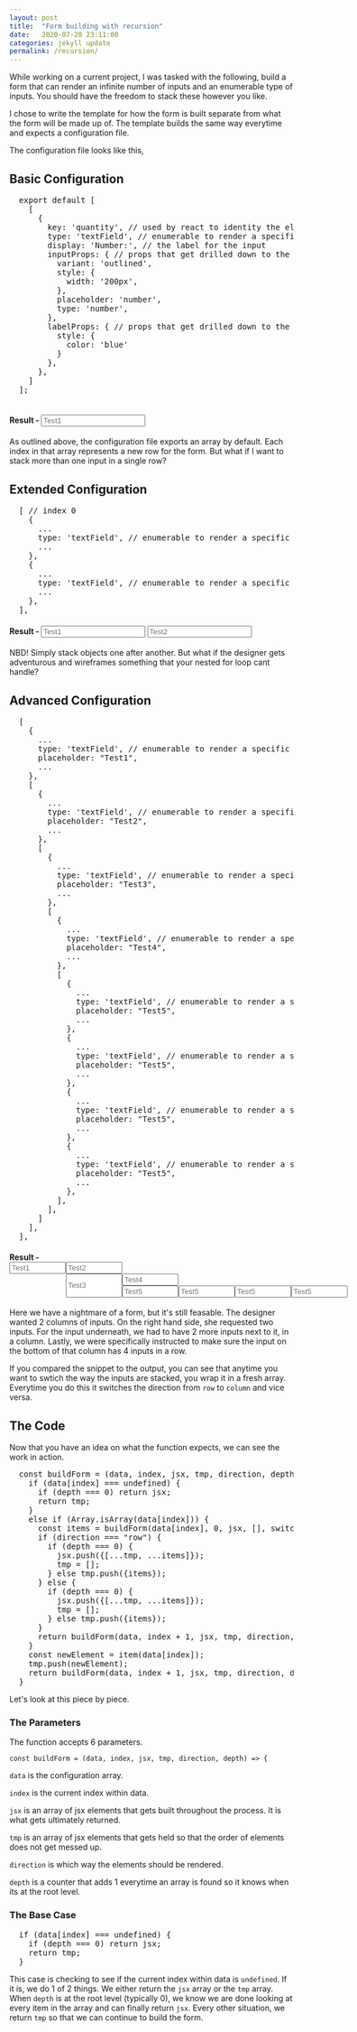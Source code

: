 ```yaml
---
layout: post
title:  "Form building with recursion"
date:   2020-07-20 23:11:00
categories: jekyll update
permalink: /recursion/
---
```


<div>
  <p>
    While working on a current project, I was tasked with the following, build a form that can render an infinite number of inputs and an enumerable type of inputs. You should have the freedom to stack these however you like.
  </p>

  <p>
    I chose to write the template for how the form is built separate from what the form will be made up of. The template builds the same way everytime and expects a configuration file.
  </p>

  <p>
    The configuration file looks like this,
  </p>

  <h2>Basic Configuration</h2>
  <pre>
  export default [
    [
      {
        key: 'quantity', // used by react to identity the element
        type: 'textField', // enumerable to render a specific input
        display: 'Number:', // the label for the input
        inputProps: { // props that get drilled down to the wrapped component
          variant: 'outlined',
          style: {
            width: '200px',
          },
          placeholder: 'number',
          type: 'number',
        },
        labelProps: { // props that get drilled down to the wrapped component's label
          style: {
            color: 'blue'
          }
        },
      },
    ]
  ];
  </pre>

  <h4>Result - <input placeholder="Test1" /></h4>

  <p>As outlined above, the configuration file exports an array by default. Each index in that array represents a new row for the form. But what if I want to stack more than one input in a single row?</p>

  <h2>Extended Configuration</h2>

  <pre>
  [ // index 0
    {
      ...
      type: 'textField', // enumerable to render a specific input
      ...
    },
    {
      ...
      type: 'textField', // enumerable to render a specific input,
      ...
    },
  ],</pre>

  <h4>Result - <input placeholder="Test1" /> <input placeholder="Test2" /></h4>

  <p>NBD! Simply stack objects one after another. But what if the designer gets adventurous and wireframes something that your nested for loop cant handle?</p>

  <h2>Advanced Configuration</h2>

  <pre>
  [
    {
      ...
      type: 'textField', // enumerable to render a specific input
      placeholder: "Test1",
      ...
    },
    [
      {
        ...
        type: 'textField', // enumerable to render a specific input,
        placeholder: "Test2",
        ...
      },
      [
        {
          ...
          type: 'textField', // enumerable to render a specific input,
          placeholder: "Test3",
          ...
        },
        [
          {
            ...
            type: 'textField', // enumerable to render a specific input,
            placeholder: "Test4",
            ...
          },
          [
            {
              ...
              type: 'textField', // enumerable to render a specific input,
              placeholder: "Test5",
              ...
            },
            {
              ...
              type: 'textField', // enumerable to render a specific input,
              placeholder: "Test5",
              ...
            },
            {
              ...
              type: 'textField', // enumerable to render a specific input,
              placeholder: "Test5",
              ...
            },
            {
              ...
              type: 'textField', // enumerable to render a specific input,
              placeholder: "Test5",
              ...
            },
          ],
        ],
      ]
    ],
  ],</pre>

  <h4>
    Result -
    <div style="display: flex; flex-direction: row;">
      <div>
        <input style="width: 100px;" placeholder="Test1" />
      </div>
      <div style="display: flex; flex-direction: column;">
        <input style="width: 100px;" placeholder="Test2" />
        <div style="display: flex; flex-direction: row;">
          <input style="width: 100px;" placeholder="Test3" />
          <div style="display: flex; flex-direction: column;">
            <input style="width: 100px;" placeholder="Test4" />
            <div style="display: flex; flex-direction: row;">
              <input style="width: 100px;" placeholder="Test5" />
              <input style="width: 100px;" placeholder="Test5" />
              <input style="width: 100px;" placeholder="Test5" />
              <input style="width: 100px;" placeholder="Test5" />
            </div>
          </div>
        </div>
      </div>
    </div>
  </h4>

  <p>
    Here we have a nightmare of a form, but it's still feasable. The designer wanted 2 columns of inputs. On the right hand side, she requested two inputs. For the input underneath, we had to have 2 more inputs next to it, in a column. Lastly, we were specifically instructed to make sure the input on the bottom of that column has 4 inputs in a row.
  </p>

  <p>
    If you compared the snippet to the output, you can see that anytime you want to swtich the way the inputs are stacked, you wrap it in a fresh array. Everytime you do this it switches the direction from <code>row</code> to <code>column</code> and vice versa.
  </p>

  <h2>The Code</h2>

  <p>
    Now that you have an idea on what the function expects, we can see the work in action.
  </p>

  <pre>
  const buildForm = (data, index, jsx, tmp, direction, depth) => {
    if (data[index] === undefined) {
      if (depth === 0) return jsx;
      return tmp;
    }
    else if (Array.isArray(data[index])) {
      const items = buildForm(data[index], 0, jsx, [], switchDirection(direction), depth + 1);
      if (direction === "row") {
        if (depth === 0) {
          jsx.push(<Row key={`${index}-${direction}`}>{[...tmp, ...items]}</Row>);
          tmp = [];
        } else tmp.push(<Row key={`${index}-${direction}`}>{items}</Row>);
      } else {
        if (depth === 0) {
          jsx.push(<Column key={`${index}-${direction}`}>{[...tmp, ...items]}</Column>);
          tmp = [];
        } else tmp.push(<Column key={`${index}-${direction}`}>{items}</Column>);
      }
      return buildForm(data, index + 1, jsx, tmp, direction, depth);
    }
    const newElement = item(data[index]);
    tmp.push(newElement);
    return buildForm(data, index + 1, jsx, tmp, direction, depth);
  }</pre>

  <p>Let's look at this piece by piece.</p>

  <h3>The Parameters</h3>
  <p>The function accepts 6 parameters.</p>
  <code>const buildForm = (data, index, jsx, tmp, direction, depth) => {</code>
  <p><code>data</code> is the configuration array.</p>
  <p><code>index</code> is the current index within data.</p>
  <p><code>jsx</code> is an array of jsx elements that gets built throughout the process. It is what gets ultimately returned.</p>
  <p><code>tmp</code> is an array of jsx elements that gets held so that the order of elements does not get messed up.</p>
  <p><code>direction</code> is which way the elements should be rendered.</p>
  <p><code>depth</code> is a counter that adds 1 everytime an array is found so it knows when its at the root level.</p>

  <h3>The Base Case</h3>
  <pre>
  if (data[index] === undefined) {
    if (depth === 0) return jsx;
    return tmp;
  }</pre>

  <p>
    This case is checking to see if the current index within data is <code>undefined</code>. If it is, we do 1 of 2 things. We either return the <code>jsx</code> array or the <code>tmp</code> array. When <code>depth</code> is at the root level (typically 0), we know we are done looking at every item in the array and can finally return <code>jsx</code>. Every other situation, we return <code>tmp</code> so that we can continue to build the form.
  </p>
</div>
